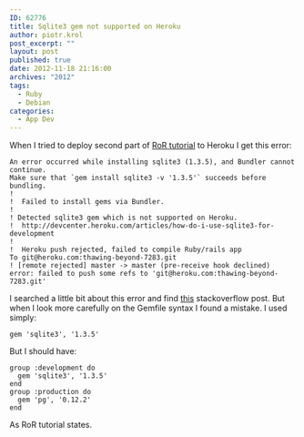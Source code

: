 ```yaml
---
ID: 62776
title: Sqlite3 gem not supported on Heroku
author: piotr.krol
post_excerpt: ""
layout: post
published: true
date: 2012-11-18 21:16:00
archives: "2012"
tags:
  - Ruby
  - Debian
categories:
  - App Dev
---
```

When I tried to deploy second part of [RoR tutorial][1] to Heroku I get this error:

    An error occurred while installing sqlite3 (1.3.5), and Bundler cannot continue.  
    Make sure that `gem install sqlite3 -v '1.3.5'` succeeds before bundling.
    !
    !  Failed to install gems via Bundler.
    !
    ! Detected sqlite3 gem which is not supported on Heroku.
    !  http://devcenter.heroku.com/articles/how-do-i-use-sqlite3-for-development
    !
    !  Heroku push rejected, failed to compile Ruby/rails app
    To git@heroku.com:thawing-beyond-7283.git
    ! [remote rejected] master -> master (pre-receive hook declined)
    error: failed to push some refs to 'git@heroku.com:thawing-beyond-7283.git'

I searched a little bit about this error and find  [this][2] stackoverflow post.
But when I look more carefully on the Gemfile syntax I found a mistake. I used
simply:

<pre><code class="ruby">gem 'sqlite3', '1.3.5'
</code></pre>

But I should have:

<pre><code class="ruby">group :development do
  gem 'sqlite3', '1.3.5'
end
group :production do
  gem 'pg', '0.12.2'
end
</code></pre>

As RoR tutorial states.

 [1]: http://ruby.railstutorial.org/chapters/a-demo-app#top
 [2]: http://stackoverflow.com/questions/3747002/heroku-rails-3-and-sqlite3
